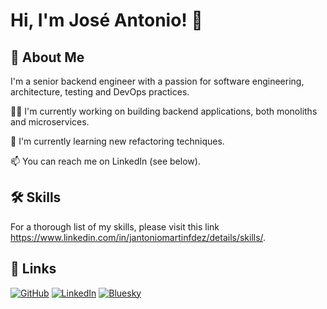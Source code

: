 # Hi, I'm José Antonio! 👋


## 🚀 About Me
I'm a senior backend engineer with a passion for software engineering, architecture, testing and DevOps practices.

👩‍💻 I'm currently working on building backend applications, both monoliths and microservices.

🧠 I'm currently learning new refactoring techniques.

📫 You can reach me on LinkedIn (see below).

## 🛠 Skills
For a thorough list of my skills, please visit this link https://www.linkedin.com/in/jantoniomartinfdez/details/skills/.


## 🔗 Links
[![GitHub](https://img.shields.io/badge/GitHub-000000?style=for-the-badge&logo=GitHub&logoColor=white)](https://github.com/jantoniomartinfdez)
[![LinkedIn](https://custom-icon-badges.demolab.com/badge/LinkedIn-0A66C2?logo=linkedin-white&logoColor=fff)](https://www.linkedin.com/in/jantoniomartinfdez/)
[![Bluesky](https://img.shields.io/badge/Bluesky-0285FF?logo=bluesky&logoColor=fff)](https://bsky.app/profile/josemartinfdez.bsky.social)
